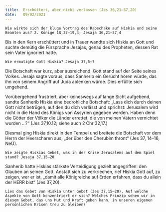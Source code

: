 ```yaml
---
title:  Erschüttert, aber nicht verlassen (Jes 36,21–37,20)
date:   09/02/2021
---
```


`Wie wirkte sich der kluge Vortrag des Rabschake auf Hiskia und seine Beamten aus? 2. Könige 18,37–19,4; Jesaja 36,21–37,4`

Bis in den Kern erschüttert und in Trauer wandte sich Hiskia an Gott und suchte demütig die Fürsprache Jesajas, genau des Propheten, dessen Rat sein Vater ignoriert hatte.

`Wie ermutigte Gott Hiskia? Jesaja 37,5–7`

Die Botschaft war kurz, aber ausreichend. Gott stand auf der Seite seines Volkes. Jesaja sagte voraus, dass Sanherib ein Gerücht hören würde, das ihn von seinem Angriff auf Juda ablenken würde. Dies erfüllte sich umgehend.

Vorübergehend frustriert, aber keineswegs auf lange Sicht aufgebend, sandte Sanherib Hiskia eine bedrohliche Botschaft: „Lass dich durch deinen Gott nicht betrügen, auf den du dich verlässt und sprichst: Jerusalem wird nicht in die Hand des Königs von Assyrien gegeben werden. Haben denn die Götter der Völker die Länder errettet, die von meinen Vätern vernichtet wurden …?“ (Jes 37,10.12; siehe auch 2 Chr 32,17.)

Diesmal ging Hiskia direkt in den Tempel und breitete die Botschaft vor dem Herrn der Heerscharen aus, „der über den Cherubim thront“ (Jes 37,
14–16, NeÜ).

`Wie zeigte Hiskias Gebet, was in der Krise Jerusalems auf dem Spiel stand? Jesaja 37,15–20`

Sanherib hatte Hiskias stärkste Verteidigung gezielt angegriffen: den Glauben an seinen Gott. Anstatt sich zu verkriechen, rief Hiskia Gott auf, zu zeigen, wer er ist, „damit alle Königreiche auf Erden erfahren, dass du allein der HERR bist“ (Jes 37,20).

`Lies das Gebet von Hiskia unter Gebet (Jes 37,15–20). Auf welche Aspekte von Gott konzentriert er sich? Welches Prinzip sehen wir in diesem Gebet, das uns Mut und Kraft geben kann, in unseren eigenen persönlichen Krisen treu zu bleiben?`